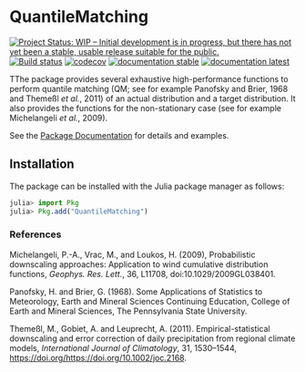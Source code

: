 # QuantileMatching

[![Project Status: WIP – Initial development is in progress, but there has not yet been a stable, usable release suitable for the public.](https://www.repostatus.org/badges/latest/wip.svg)](https://www.repostatus.org/#wip)
[![Build status](https://github.com/JuliaExtremes/QuantileMatching.jl/workflows/CI/badge.svg)](https://github.com/JuliaExtremes/QuantileMatching.jl/actions)
[![codecov](https://codecov.io/gh/JuliaExtremes/QuantileMatching.jl/branch/main/graph/badge.svg?token=5fe36122-1af1-4494-be65-e307d5aa8acc)](https://codecov.io/gh/JuliaExtremes/QuantileMatching.jl)
[![documentation stable](https://img.shields.io/badge/docs-stable-blue.svg)](https://juliaextremes.github.io/QuantileMatching.jl/stable/)
[![documentation latest](https://img.shields.io/badge/docs-latest-blue.svg)](https://juliaextremes.github.io/QuantileMatching.jl/dev/)


TThe package provides several exhaustive high-performance functions to perform quantile matching (QM; see for example Panofsky and Brier, 1968 and Themeßl *et al.*, 2011) of an actual distribution and a target distribution. It also provides the functions for the non-stationary case (see for example Michelangeli *et al.*, 2009). 

See the [Package Documentation](https://JuliaExtremes.github.io/QuantileMatching.jl/stable/) for details and examples.

## Installation

The package can be installed with the Julia package manager as follows:

```julia
julia> import Pkg
julia> Pkg.add("QuantileMatching")
```

### References

Michelangeli, P.-A., Vrac, M., and Loukos, H. (2009), Probabilistic downscaling approaches: 
Application to wind cumulative distribution functions, *Geophys. Res. Lett.*, 36, L11708, doi:10.1029/2009GL038401.

Panofsky, H. and Brier, G. (1968). Some Applications of Statistics to Meteorology, Earth and Mineral Sciences Continuing Education, College of
Earth and Mineral Sciences, The Pennsylvania State University.

Themeßl, M., Gobiet, A. and Leuprecht, A. (2011). Empirical-statistical downscaling and error correction of daily precipitation from regional
climate models, *International Journal of Climatology*, 31, 1530–1544, https://doi.org/https://doi.org/10.1002/joc.2168.